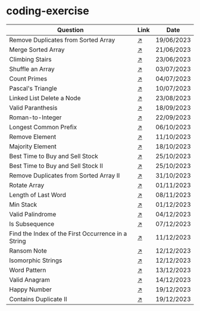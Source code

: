 # coding-exercise

| Question                                           | Link                                                                                                                                                               | Date       |
|----------------------------------------------------|--------------------------------------------------------------------------------------------------------------------------------------------------------------------|------------|
| Remove Duplicates from Sorted Array                | [:arrow_upper_right:](https://leetcode.com/explore/interview/card/top-interview-questions-easy/92/array/727/)                                                      | 19/06/2023 |
| Merge Sorted Array                                 | [:arrow_upper_right:](https://leetcode.com/explore/interview/card/top-interview-questions-easy/96/sorting-and-searching/587/)                                      | 21/06/2023 |
| Climbing Stairs                                    | [:arrow_upper_right:](https://leetcode.com/explore/interview/card/top-interview-questions-easy/97/dynamic-programming/569/)                                        | 23/06/2023 |
| Shuffle an Array                                   | [:arrow_upper_right:](https://leetcode.com/explore/interview/card/top-interview-questions-easy/98/design/670/)                                                     | 03/07/2023 |
| Count Primes                                       | [:arrow_upper_right:](https://leetcode.com/explore/interview/card/top-interview-questions-easy/102/math/744/)                                                      | 04/07/2023 |
| Pascal's Triangle                                  | [:arrow_upper_right:](https://leetcode.com/explore/interview/card/top-interview-questions-easy/99/others/601/)                                                     | 10/07/2023 |
| Linked List Delete a Node                          | [:arrow_upper_right:](https://leetcode.com/submissions/detail/1029607173/?from=explore&item_id=553)                                                                | 23/08/2023 |
| Valid Paranthesis                                  | [:arrow_upper_right:](https://leetcode.com/problems/valid-parentheses/submissions/)                                                                                | 18/09/2023 |
| Roman-to-Integer                                   | [:arrow_upper_right:](https://leetcode.com/problems/roman-to-integer/description/)                                                                                 | 22/09/2023 |
| Longest Common Prefix                              | [:arrow_upper_right:](https://leetcode.com/problems/longest-common-prefix/submissions/?envType=study-plan-v2&envId=top-interview-150)                              | 06/10/2023 |
| Remove Element                                     | [:arrow_upper_right:](https://leetcode.com/problems/remove-element/submissions/?envType=study-plan-v2&envId=top-interview-150)                                     | 11/10/2023 |
| Majority Element                                   | [:arrow_upper_right:](https://leetcode.com/problems/majority-element/submissions/?envType=study-plan-v2&envId=top-interview-150)                                   | 18/10/2023 |
| Best Time to Buy and Sell Stock                    | [:arrow_upper_right:](https://leetcode.com/problems/best-time-to-buy-and-sell-stock/submissions/?envType=study-plan-v2&envId=top-interview-150)                    | 25/10/2023 |
| Best Time to Buy and Sell Stock II                 | [:arrow_upper_right:](https://leetcode.com/problems/best-time-to-buy-and-sell-stock-ii/submissions/?envType=study-plan-v2&envId=top-interview-150)                 | 25/10/2023 |
| Remove Duplicates from Sorted Array II             | [:arrow_upper_right:](https://leetcode.com/problems/remove-duplicates-from-sorted-array-ii/submissions/?envType=study-plan-v2&envId=top-interview-150)             | 31/10/2023 |
| Rotate Array                                       | [:arrow_upper_right:](https://leetcode.com/problems/rotate-array/submissions/?envType=study-plan-v2&envId=top-interview-150)                                       | 01/11/2023 |
| Length of Last Word                                | [:arrow_upper_right:](https://leetcode.com/problems/length-of-last-word/submissions/?envType=study-plan-v2&envId=top-interview-150)                                | 08/11/2023 |
| Min Stack                                          | [:arrow_upper_right:](https://leetcode.com/problems/min-stack/description/?envType=study-plan-v2&envId=top-interview-150)                                          | 01/12/2023 |
| Valid Palindrome                                   | [:arrow_upper_right:](https://leetcode.com/problems/valid-palindrome/description/?envType=study-plan-v2&envId=top-interview-150)                                   | 04/12/2023 |
| Is Subsequence                                     | [:arrow_upper_right:](https://leetcode.com/problems/is-subsequence/description/?envType=study-plan-v2&envId=top-interview-150)                                     | 07/12/2023 |
| Find the Index of the First Occurrence in a String | [:arrow_upper_right:](https://leetcode.com/problems/find-the-index-of-the-first-occurrence-in-a-string/description/?envType=study-plan-v2&envId=top-interview-150) | 11/12/2023 |
| Ransom Note                                        | [:arrow_upper_right:](https://leetcode.com/problems/ransom-note/description/?envType=study-plan-v2&envId=top-interview-150)                                        | 12/12/2023 |
| Isomorphic Strings                                 | [:arrow_upper_right:](https://leetcode.com/problems/isomorphic-strings/submissions/?envType=study-plan-v2&envId=top-interview-150)                                 | 12/12/2023 |
| Word Pattern                                       | [:arrow_upper_right:](https://leetcode.com/problems/word-pattern/submissions/?envType=study-plan-v2&envId=top-interview-150)                                       | 13/12/2023 |
| Valid Anagram                                      | [:arrow_upper_right:](https://leetcode.com/problems/valid-anagram/submissions/?envType=study-plan-v2&envId=top-interview-150)                                      | 14/12/2023 |
| Happy Number                                       | [:arrow_upper_right:](https://leetcode.com/problems/happy-number/description/?envType=study-plan-v2&envId=top-interview-150)                                       | 19/12/2023 |
| Contains Duplicate II                              | [:arrow_upper_right:](https://leetcode.com/problems/contains-duplicate-ii/submissions/?envType=study-plan-v2&envId=top-interview-150)                              | 19/12/2023 |